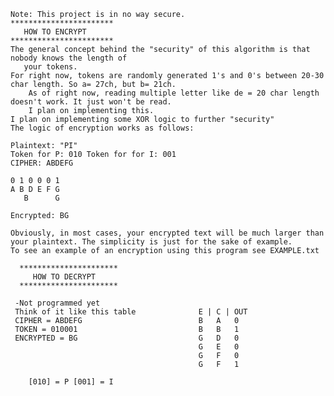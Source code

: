     Note: This project is in no way secure. 
    ***********************
       HOW TO ENCRYPT
    ***********************
    The general concept behind the "security" of this algorithm is that nobody knows the length of
       your tokens. 
    For right now, tokens are randomly generated 1's and 0's between 20-30 char length. So a= 27ch, but b= 21ch. 
        As of right now, reading multiple letter like de = 20 char length doesn't work. It just won't be read.
        I plan on implementing this.
    I plan on implementing some XOR logic to further "security"
    The logic of encryption works as follows: 
    
    Plaintext: "PI"
    Token for P: 010 Token for for I: 001
    CIPHER: ABDEFG
    
    0 1 0 0 0 1
    A B D E F G 
       B      G
    
    Encrypted: BG
    
    Obviously, in most cases, your encrypted text will be much larger than your plaintext. The simplicity is just for the sake of example. 
    To see an example of an encryption using this program see EXAMPLE.txt 
    
      **********************
         HOW TO DECRYPT
      **********************
    
     -Not programmed yet
     Think of it like this table              E | C | OUT 
     CIPHER = ABDEFG                          B   A   0
     TOKEN = 010001                           B   B   1
     ENCRYPTED = BG                           G   D   0
                                              G   E   0
                                              G   F   0
                                              G   F   1
                                              
        [010] = P [001] = I
